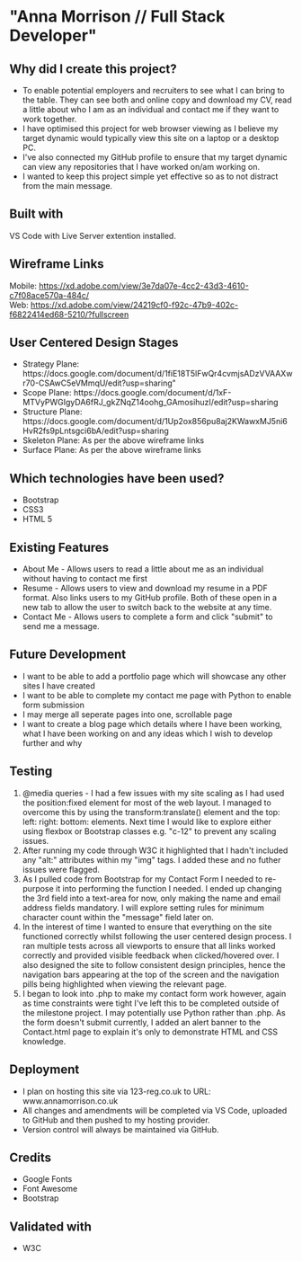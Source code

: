 # "Anna Morrison // Full Stack Developer"

## Why did I create this project?
<ul>
  <li>To enable potential employers and recruiters to see what I can bring to the table. They can see both and online copy and download my CV, read a little about who I am as an individual and contact me if they want to work together.</li>
  <li>I have optimised this project for web browser viewing as I believe my target dynamic would typically view this site on a laptop or a desktop PC. </li>
  <li>I've also connected my GitHub profile to ensure that my target dynamic can view any repositories that I have worked on/am working on. </li>
  <li>I wanted to keep this project simple yet effective so as to not distract from the main message.</li>
</ul>

## Built with
VS Code with Live Server extention installed.

## Wireframe Links<br>
Mobile: https://xd.adobe.com/view/3e7da07e-4cc2-43d3-4610-c7f08ace570a-484c/<br>
Web: https://xd.adobe.com/view/24219cf0-f92c-47b9-402c-f6822414ed68-5210/?fullscreen

## User Centered Design Stages
<ul>
  <li>Strategy Plane: https://docs.google.com/document/d/1fiE18T5lFwQr4cvmjsADzVVAAXwr70-CSAwC5eVMmqU/edit?usp=sharing"</li>
  <li>Scope Plane: https://docs.google.com/document/d/1xF-MTVyPWGIgyDA6fRJ_gkZNqZ14oohg_GAmosihuzI/edit?usp=sharing</li>
  <li>Structure Plane: https://docs.google.com/document/d/1Up2ox856pu8aj2KWawxMJ5ni6HvR2fs9pLntsgci6bA/edit?usp=sharing</li>
  <li>Skeleton Plane: As per the above wireframe links</li>
  <li>Surface Plane: As per the above wireframe links</li>
</ul>

## Which technologies have been used?
<ul>
  <li> Bootstrap </li>
  <li> CSS3 </li>
  <li> HTML 5 </li>
</ul>

## Existing Features 
<ul>
  <li> About Me - Allows users to read a little about me as an individual without having to contact me first </li>
  <li> Resume - Allows users to view and download my resume in a PDF format. Also links users to my GitHub profile. Both of these open in a new tab to allow the user to switch back to the website at any time.</li>
  <li> Contact Me - Allows users to complete a form and click "submit" to send me a message.</li>
</ul>

## Future Development 
<ul>
  <li> I want to be able to add a portfolio page which will showcase any other sites I have created </li>
  <li> I want to be able to complete my contact me page with Python to enable form submission </li>
  <li> I may merge all seperate pages into one, scrollable page </li>
  <li> I want to create a blog page which details where I have been working, what I have been working on and any ideas which I wish to develop further and why </li>
</ul>

## Testing
<ol>
  <li> @media queries - I had a few issues with my site scaling as I had used the position:fixed element for most of the web layout. I managed to overcome this by using the transform:translate() element and the top: left: right: bottom: elements. Next time I would like to explore either using flexbox or Bootstrap classes e.g. "c-12" to prevent any scaling issues. </li>
  <li> After running my code through W3C it highlighted that I hadn't included any "alt:" attributes within my "img" tags. I added these and no futher issues were flagged. </li>
  <li> As I pulled code from Bootstrap for my Contact Form I needed to re-purpose it into performing the function I needed. I ended up changing the 3rd field into a text-area for now, only making the name and email address fields mandatory. I will explore setting rules for minimum character count within the "message" field later on. </li>
  <li>In the interest of time I wanted to ensure that everything on the site functioned correctly whilst following the user centered design process. I ran multiple tests across all viewports to ensure that all links worked correctly and provided visible feedback when clicked/hovered over. I also designed the site to follow consistent design principles, hence the navigation bars appearing at the top of the screen and the navigation pills being highlighted when viewing the relevant page.</li>
  <li>I began to look into .php to make my contact form work however, again as time constraints were tight I've left this to be completed outside of the milestone project. I may potentially use Python rather than .php. As the form doesn't submit currently, I added an alert banner to the Contact.html page to explain it's only to demonstrate HTML and CSS knowledge.</li>
</ol>

## Deployment
<ul>
  <li>I plan on hosting this site via 123-reg.co.uk to URL: www.annamorrison.co.uk</li>
  <li>All changes and amendments will be completed via VS Code, uploaded to GitHub and then pushed to my hosting provider.</li>
  <li>Version control will always be maintained via GitHub.</li>
</ul>

## Credits
<ul> 
  <li> Google Fonts </li>
  <li> Font Awesome </li>
  <li> Bootstrap </li>
</ul>

## Validated with
<ul>
  <li> W3C </lI>
</ul>
